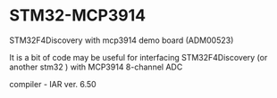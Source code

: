 # STM32-MCP3914
STM32F4Discovery with mcp3914 demo board (ADM00523)

It is a bit of code may be useful for interfacing STM32F4Discovery (or another stm32 ) with MCP3914 8-channel ADC

compiler - IAR ver. 6.50
